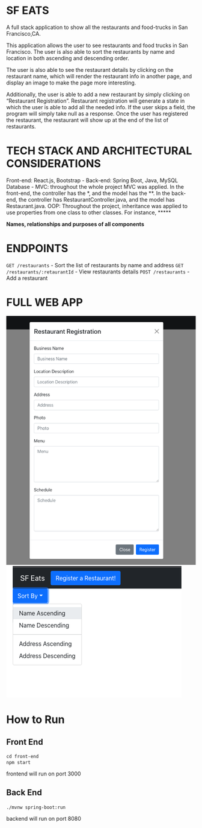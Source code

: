 # SF EATS

A full stack application to show all the restaurants and food-trucks in San Francisco,CA.

This application allows the user to see restaurants and food trucks in San Francisco. The user is also able to sort the restaurants by name and location in both ascending and descending order.

The user is also able to see the restaurant details by clicking on the restaurant name, which will render the restaurant info in another page, and display an image to make the page more interesting.

Additionally, the user is able to add a new restaurant by simply clicking on “Restaurant Registration”. Restaurant registration will generate a state in which the user is able to add all the needed info. If the user skips a field, the program will simply take null as a response. Once the user has registered the restaurant, the restaurant will show up at the end of the list of restaurants.

# TECH STACK AND ARCHITECTURAL CONSIDERATIONS

Front-end: React.js, Bootstrap -
Back-end: Spring Boot, Java, MySQL
Database -
MVC: throughout the whole project MVC was applied. In the front-end, the controller has the *, and the model has the **. In the back-end, the controller has RestaurantController.java, and the model has Restaurant.java.
OOP: Throughout the project, inheritance was applied to use properties from one class to other classes. For instance, *****

****Names, relationships and purposes of all components****

# ENDPOINTS

`GET /restaurants` - Sort the list of restaurants by name and address
`GET /restaurants/:retaurantId` - View restaurants details
`POST /restaurants` - Add a restaurant

# FULL WEB APP

![Screenshot](imgs/Screen%20Shot%202022-05-09%20at%201.07.30%20PM.png)
![Screnshot](imgs/Screen%20Shot%202022-05-09%20at%201.10.53%20PM.png)

# How to Run
## Front End
```
cd front-end
npm start
```
frontend will run on port 3000

## Back End
```
./mvnw spring-boot:run
```
backend will run on port 8080

